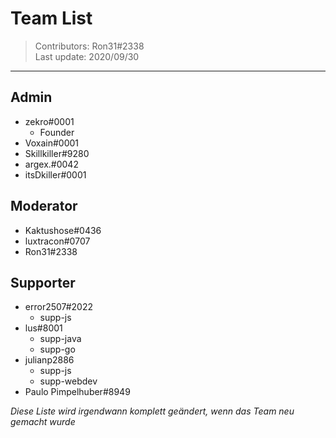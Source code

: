 # Team List
> Contributors: Ron31#2338  
> Last update:  2020/09/30

---



## Admin

- zekro#0001
  - Founder
- Voxain#0001
- Skillkiller#9280 
- argex.#0042 
- itsDkiller#0001
    
## Moderator

- Kaktushose#0436
- luxtracon#0707
- Ron31#2338

## Supporter

- error2507#2022
  - supp-js
- lus#8001
  - supp-java
  - supp-go
- julianp2886
  - supp-js
  - supp-webdev
- Paulo Pimpelhuber#8949


*Diese Liste wird irgendwann komplett geändert, wenn das Team neu gemacht wurde*
